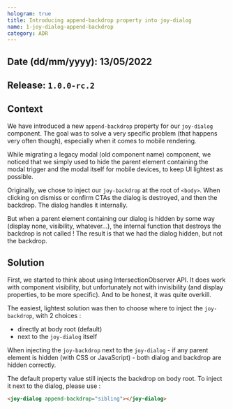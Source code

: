 ```yaml
---
hologram: true
title: Introducing append-backdrop property into joy-dialog
name: 1-joy-dialog-append-backdrop
category: ADR
---
```


## Date (dd/mm/yyyy): 13/05/2022
## Release: `1.0.0-rc.2`


## Context 

We have introduced a new `append-backdrop` property for our `joy-dialog` component.
The goal was to solve a very specific problem (that happens very often though), especially when it comes to mobile rendering.

While migrating a legacy modal (old component name) component, we noticed that we simply used to hide the parent element containing the modal trigger and the modal itself for mobile devices, to keep UI lightest as possible.

Originally, we chose to inject our `joy-backdrop` at the root of `<body>`. When clicking on dismiss or confirm CTAs the dialog is destroyed, and then the backdrop.
The dialog handles it internally.

But when a parent element containing our dialog is hidden by some way (display none, visibility, whatever...), the internal function that destroys the backdrop is not called !
The result is that we had the dialog hidden, but not the backdrop.

## Solution 

First, we started to think about using IntersectionObserver API. It does work with component visibility, but unfortunately not with invisibility (and display properties, to be more specific).
And to be honest, it was quite overkill.

The easiest, lightest solution was then to choose where to inject the `joy-backdrop`, with 2 choices : 

- directly at body root (default)
- next to the `joy-dialog` itself

When injecting the `joy-backdrop` next to the `joy-dialog` - if any parent element is hidden (with CSS or JavaScript) - both dialog and backdrop are hidden correctly.

The default property value still injects the backdrop on body root. To inject it next to the dialog, please use : 

```html
<joy-dialog append-backdrop="sibling"></joy-dialog>
```


